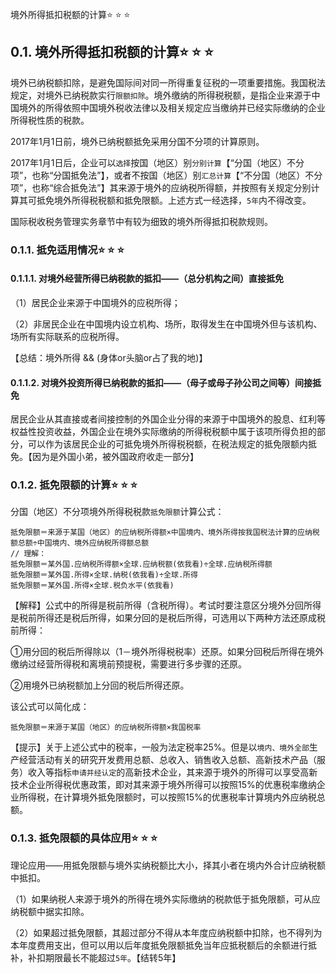 境外所得抵扣税额的计算:star: :star: :star: 

## 0.1. 境外所得抵扣税额的计算:star: :star: :star: 

境外已纳税额扣除，是避免国际间对同一所得重复征税的一项重要措施。我国税法规定，对境外已纳税款实行`限额扣除`。境外缴纳的所得税税额，是指企业来源于中国境外的所得依照中国境外税收法律以及相关规定应当缴纳并已经实际缴纳的企业所得税性质的税款。

2017年1月1日前，境外已纳税额抵免采用分国不分项的计算原则。

2017年1月1日后，企业可以`选择`按国（地区）别`分别计算`【“分国（地区）不分项”，也称“分国抵免法”】，或者不按国（地区）别`汇总计算`【“不分国（地区）不分项”，也称“综合抵免法”】其来源于境外的应纳税所得额，并按照有关规定分别计算其可抵免境外所得税税额和抵免限额。上述方式一经选择，`5年`内不得改变。

国际税收税务管理实务章节中有较为细致的境外所得抵扣税款规则。

### 0.1.1. 抵免适用情况:star: :star: :star: 

#### 0.1.1.1. 对境外经营所得已纳税款的抵扣——（总分机构之间）直接抵免

（1）居民企业来源于中国境外的应税所得；

（2）非居民企业在中国境内设立机构、场所，取得发生在中国境外但与该机构、场所有实际联系的应税所得。

【总结：境外所得 && (身体or头脑or占了我的地)】

#### 0.1.1.2. 对境外投资所得已纳税款的抵扣——（母子或母子孙公司之间等）间接抵免

居民企业从其直接或者间接控制的外国企业分得的来源于中国境外的股息、红利等权益性投资收益，外国企业在境外实际缴纳的所得税税额中属于该项所得负担的部分，可以作为该居民企业的可抵免境外所得税税额，在税法规定的抵免限额内抵免。【因为是外国小弟，被外国政府收走一部分】

### 0.1.2. 抵免限额的计算:star: :star: :star: 

分国（地区）不分项境外所得税税款`抵免限额`计算公式：

```
抵免限额＝来源于某国（地区）的应纳税所得额×中国境内、境外所得按我国税法计算的应纳税额总额÷中国境内、境外应纳税所得额总额
// 理解：
抵免限额＝某外国.应纳税所得额×全球.应纳税额(依我看)÷全球.应纳税所得额
抵免限额＝某外国.所得×全球.纳税(依我看)÷全球.所得
抵免限额＝某外国.所得×全球.税负水平(依我看)
```
【解释】公式中的所得是税前所得（含税所得）。考试时要注意区分境外分回所得是税前所得还是税后所得，如果分回的是税后所得，可选用以下两种方法还原成税前所得：

①用分回的税后所得除以（1－境外所得税税率）还原。如果分回税后所得在境外缴纳过经营所得税和离境前预提税，需要进行多步骤的还原。

②用境外已纳税额加上分回的税后所得还原。

该公式可以简化成：

```
抵免限额＝来源于某国（地区）的应纳税所得额×我国税率
```
【提示】关于上述公式中的税率，一般为法定税率25%。但是以`境内、境外全部`生产经营活动有关的研究开发费用总额、总收入、销售收入总额、高新技术产品（服务）收入等指标`申请并经认定`的高新技术企业，其来源于境外的所得可以享受高新技术企业所得税优惠政策，即对其来源于境外所得可以按照15%的优惠税率缴纳企业所得税，在计算境外抵免限额时，可以按照15%的优惠税率计算境内外应纳税总额。

### 0.1.3. 抵免限额的具体应用:star: :star: :star: 

理论应用——用抵免限额与境外实纳税额比大小，择其小者在境内外合计应纳税额中抵扣。

（1）如果纳税人来源于境外的所得在境外实际缴纳的税款低于抵免限额，可从应纳税额中据实扣除。

（2）如果超过抵免限额，其超过部分不得从本年度应纳税额中扣除，也不得列为本年度费用支出，但可以用以后年度抵免限额抵免当年应抵税额后的余额进行抵补，补扣期限最长不能超过`5年`。【结转5年】
